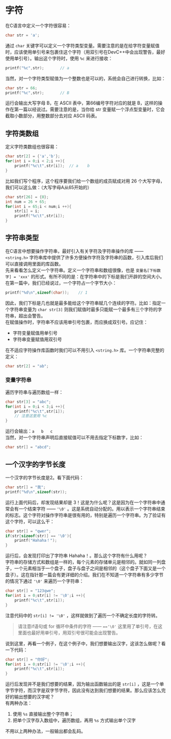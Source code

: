 # 字符
在C语言中定义一个字符很容易：
```c
char str = 'a';
```
通过 `char` 关键字可以定义一个字符类型变量。需要注意的是在给字符变量赋值时，应该使用单引号来包裹住这个字符（用双引号在DevC++中会出现警告，最好使用单引号）。输出这个字符时，使用 `%c` 来进行接收：
```c
printf("%c",str);       // a
```
当然，对一个字符类型赋值为一个整数也是可以的，系统会自己进行转换，比如：
```c
char str = 66;
printf("%c",str);       // B
```
运行会输出大写字母 B，在 ASCII 表中，第66编号字符对应的就是 B，这样的操作在第一篇以经说过。需要注意的是，当你给 str 变量赋一个浮点型变量时，它会截取小数部分，用整数部分去对应 ASCII 码表。

字符类数组
------
定义字符类数组也很容易：
```c
char str[2] = {'a','b'};
for(int i = 0;i < 2;i ++){
    printf("%c\t",str[i]);  // a    b
}
```
比如我们写个程序，这个程序要我们给一个数组的成员赋成对用 26 个大写字母，我们可以这么做：（大写字母A从65开始的）
```c
char str[26] = {0};
int num = 26 + 65;
for(int i = 65;i < num;i ++){
    str[i] = i;
    printf("%c\t",str[i]);
}
```
字符串类型
--------
在C语言中想要操作字符串，最好引入有关字符及字符串操作的库 —— `<string.h>` 字符串库中提供了许多方便操作字符及字符串的函数，引入库后我们可以直接调用里面的库函数。  
先来看看怎么定义一个字符串。定义一个字符串和数组很像，也是 `变量名[下标数字] = 'xxx'` 的形式。有所不同的是：在字符串中的下标是我们开辟的空间大小。在第一篇中，我们已经说过，一个字符占一个字节大小： 
```c
printf("%d\n",sizeof(char));    // 1
```
因此，我们下标是几也就是最多能给这个字符串赋几个连续的字符。比如：指定一个字符串变量为 `char str[3]` 则我们赋值时最多只能赋一个最多有三个字符的字符串，超出会警告。  
在赋值操作时，字符串不应该用单引号包裹，而应换成双引号。应记住：
- 字符变量赋值用单引号
- 字符串变量赋值用双引号  

在不适应字符操作库函数时我们可以不用引入 `<string.h>` 库。一个字符串完整的定义：
```c
char str[2] = "ab";
```
### 变量字符串
遍历字符串与遍历数组一样：
```c
char str[3] = "abc";
for(int i = 0;i < 3;i ++){
    printf("%c\t",str[i]);
    // 注意这里用 %c
}
```
运行会输出：`a   b   c`  
当然，对一个字符串声明后直接赋值可以不用去指定下标数字，比如：
```c
char str[] = "abcd";
```
一个汉字的字节长度
------
一个汉字的字节长度是2。看下面代码：
```c
char str[] = "我";
printf("%d\n",sizeof(str));
```
运行上面代码后，却发现结果却是 3！这是为什么呢？这是因为在一个字符串中通常会有一个结束字符 —— `'\0'` 。这是系统自动分配的。用以表示一个字符串结束的标志。这个字符对操作字符串是很有用的，特别是遍历一个字符串。为了验证有这个字符，可以这么干：
```c
char str[] = "qwer";
if(str[sizeof(str)] == '\0'){
    printf("Hahaha！");
}
```
运行后，会发现打印出了字符串 Hahaha！。那么这个字符有什么用呢？  
字符串的存储方式和数组是一样的，每个元素的存储单元是相邻的。就如同一列盘子，一个元素相当于一个盘子，盘子与盘子之间是相邻的（这个盘子下面又是一个盘子）。这在指针那一篇会有更详细的介绍。我们在不知道一个字符串有多少字节的情况下通过 `'\0'` 来遍历一个字符串：
```c
char str[] = "123qwe";
for(int i = 0;str[i] != '\0';i ++){
    printf("%c\t",str[i]);
}
```
注意代码中的 `str[i] != '\0'` ，这样就做到了遍历一个不确定长度的字符转。  
> 请注意if语句或 for 循环中条件的字符 —— `=='\0'` 这里用了单引号，在这里面也最好用单引号，用双引号很可能会出现警告。  

说到这里，再看一个例子，在这个例子中，我们想要输出汉字，这该怎么做呢？看一下代码：
```c
char str[] = "你好";
for(int i = 0;str[i] != '\0';i ++){
    printf("%c\t",str[i]);
}
```
运行后发现并不是我们想要的结果，因为输出函数输出的是 `str[i]` ，这是一个单字节字符，而汉字是双字节字符，因此没有达到我们想要的结果。那么应该怎么完好的输出想要的汉字呢？  
有两种办法：
1. 使用 `%s` 直接输出整个字符串；
2. 把单个汉字存入数组中，遍历数组，再用 `%s` 方式输出单个汉字  

不用以上两种办法，一般输出都会乱码。